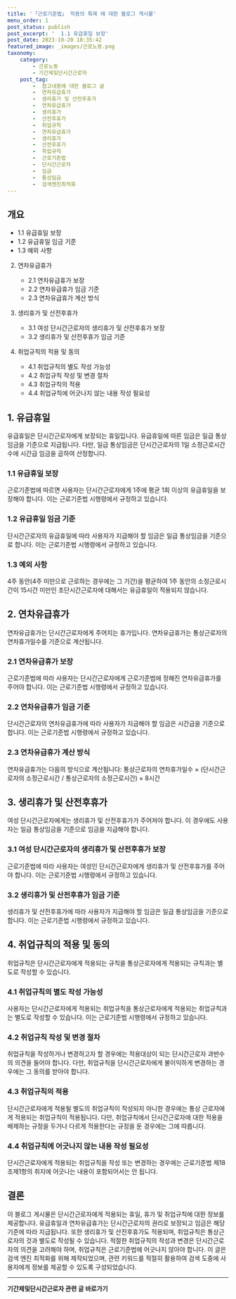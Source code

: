 ```yaml
---
title: '「근로기준법」 적용의 특례 에 대한 블로그 게시물'
menu_order: 1
post_status: publish
post_excerpt: '  1.1 유급휴일 보장'
post_date: 2023-10-20 18:35:42
featured_image: _images/근로노동.png
taxonomy:
    category:
        - 근로노동
        - 기간제및단시간근로자
    post_tag:
        -  참고내용에 대한 블로그 글
        -  연차유급휴가
        -  생리휴가 및 산전후휴가
        -  연차유급휴가
        -  생리휴가
        -  산전후휴가
        -  취업규칙
        -  연차유급휴가
        -  생리휴가
        -  산전후휴가
        -  취업규칙
        -  근로기준법
        -  단시간근로자
        -  임금
        -  통상임금
        -  검색엔진최적화
---
```



## 개요

   - 1.1 유급휴일 보장
   - 1.2 유급휴일 임금 기준
   - 1.3 예외 사항
   
2. 연차유급휴가
   - 2.1 연차유급휴가 보장
   - 2.2 연차유급휴가 임금 기준
   - 2.3 연차유급휴가 계산 방식

3. 생리휴가 및 산전후휴가
   - 3.1 여성 단시간근로자의 생리휴가 및 산전후휴가 보장
   - 3.2 생리휴가 및 산전후휴가 임금 기준

4. 취업규칙의 적용 및 동의
   - 4.1 취업규칙의 별도 작성 가능성
   - 4.2 취업규칙 작성 및 변경 절차
   - 4.3 취업규칙의 적용
   - 4.4 취업규칙에 어긋나지 않는 내용 작성 필요성
   
## 1. 유급휴일
유급휴일은 단시간근로자에게 보장되는 휴일입니다. 유급휴일에 따른 임금은 일급 통상임금을 기준으로 지급됩니다. 다만, 일급 통상임금은 단시간근로자의 1일 소정근로시간 수에 시간급 임금을 곱하여 산정합니다.

### 1.1 유급휴일 보장
근로기준법에 따르면 사용자는 단시간근로자에게 1주에 평균 1회 이상의 유급휴일을 보장해야 합니다. 이는 근로기준법 시행령에서 규정하고 있습니다.

### 1.2 유급휴일 임금 기준
단시간근로자의 유급휴일에 따라 사용자가 지급해야 할 임금은 일급 통상임금을 기준으로 합니다. 이는 근로기준법 시행령에서 규정하고 있습니다.

### 1.3 예외 사항
4주 동안(4주 미만으로 근로하는 경우에는 그 기간)을 평균하여 1주 동안의 소정근로시간이 15시간 미만인 초단시간근로자에 대해서는 유급휴일이 적용되지 않습니다.

## 2. 연차유급휴가
연차유급휴가는 단시간근로자에게 주어지는 휴가입니다. 연차유급휴가는 통상근로자의 연차휴가일수를 기준으로 계산됩니다.

### 2.1 연차유급휴가 보장
근로기준법에 따라 사용자는 단시간근로자에게 근로기준법에 정해진 연차유급휴가를 주어야 합니다. 이는 근로기준법 시행령에서 규정하고 있습니다.

### 2.2 연차유급휴가 임금 기준
단시간근로자의 연차유급휴가에 따라 사용자가 지급해야 할 임금은 시간급을 기준으로 합니다. 이는 근로기준법 시행령에서 규정하고 있습니다.

### 2.3 연차유급휴가 계산 방식
연차유급휴가는 다음의 방식으로 계산됩니다: 통상근로자의 연차휴가일수 × (단시간근로자의 소정근로시간 / 통상근로자의 소정근로시간) × 8시간

## 3. 생리휴가 및 산전후휴가
여성 단시간근로자에게는 생리휴가 및 산전후휴가가 주어져야 합니다. 이 경우에도 사용자는 일급 통상임금을 기준으로 임금을 지급해야 합니다.

### 3.1 여성 단시간근로자의 생리휴가 및 산전후휴가 보장
근로기준법에 따라 사용자는 여성인 단시간근로자에게 생리휴가 및 산전후휴가를 주어야 합니다. 이는 근로기준법 시행령에서 규정하고 있습니다.

### 3.2 생리휴가 및 산전후휴가 임금 기준
생리휴가 및 산전후휴가에 따라 사용자가 지급해야 할 임금은 일급 통상임금을 기준으로 합니다. 이는 근로기준법 시행령에서 규정하고 있습니다.

## 4. 취업규칙의 적용 및 동의
취업규칙은 단시간근로자에게 적용되는 규칙을 통상근로자에게 적용되는 규칙과는 별도로 작성할 수 있습니다.

### 4.1 취업규칙의 별도 작성 가능성
사용자는 단시간근로자에게 적용되는 취업규칙을 통상근로자에게 적용되는 취업규칙과는 별도로 작성할 수 있습니다. 이는 근로기준법 시행령에서 규정하고 있습니다.

### 4.2 취업규칙 작성 및 변경 절차
취업규칙을 작성하거나 변경하고자 할 경우에는 적용대상이 되는 단시간근로자 과반수의 의견을 들어야 합니다. 다만, 취업규칙을 단시간근로자에게 불이익하게 변경하는 경우에는 그 동의를 받아야 합니다.

### 4.3 취업규칙의 적용
단시간근로자에게 적용될 별도의 취업규칙이 작성되지 아니한 경우에는 통상 근로자에게 적용되는 취업규칙이 적용됩니다. 다만, 취업규칙에서 단시간근로자에 대한 적용을 배제하는 규정을 두거나 다르게 적용한다는 규정을 둔 경우에는 그에 따릅니다.

### 4.4 취업규칙에 어긋나지 않는 내용 작성 필요성
단시간근로자에게 적용되는 취업규칙을 작성 또는 변경하는 경우에는 근로기준법 제18조제1항의 취지에 어긋나는 내용이 포함되어서는 안 됩니다.

## 결론
이 블로그 게시물은 단시간근로자에게 적용되는 휴일, 휴가 및 취업규칙에 대한 정보를 제공합니다. 유급휴일과 연차유급휴가는 단시간근로자의 권리로 보장되고 임금은 해당 기준에 따라 지급됩니다. 또한 생리휴가 및 산전후휴가도 적용되며, 취업규칙은 통상근로자의 것과 별도로 작성될 수 있습니다. 적절한 취업규칙의 작성과 변경은 단시간근로자의 의견을 고려해야 하며, 취업규칙은 근로기준법에 어긋나지 않아야 합니다. 이 글은 검색 엔진 최적화를 위해 제작되었으며, 관련 키워드를 적절히 활용하여 검색 도중에 사용자에게 정보를 제공할 수 있도록 구성되었습니다.
<!-- wp:separator -->
<hr class="wp-block-separator has-alpha-channel-opacity"/>
<!-- /wp:separator -->

<!-- wp:group {"backgroundColor":"base","layout":{"type":"constrained"}} -->
<div class="wp-block-group has-base-background-color has-background"><!-- wp:paragraph {"align":"center","fontSize":"medium"} -->
<p class="has-text-align-center has-large-font-size"><strong>기간제및단시간근로자 관련 글 바로가기</strong></p>
<!-- /wp:paragraph -->


<!-- wp:latest-posts
{"categories":[{"id":10536,"count":19,"description":"","link":"https://uknowlaw.com/category/%ea%b8%b0%ea%b0%84%ec%a0%9c%eb%b0%8f%eb%8b%a8%ec%8b%9c%ea%b0%84%ea%b7%bc%eb%a1%9c%ec%9e%90/","name":"기간제및단시간근로자","slug":"기간제및단시간근로자","taxonomy":"category","parent":0,"meta":[],"_links":{"self":[{"href":"https://uknowlaw.com/wp-json/wp/v2/categories/10536"}],"collection":[{"href":"https://uknowlaw.com/wp-json/wp/v2/categories"}],"about":[{"href":"https://uknowlaw.com/wp-json/wp/v2/taxonomies/category"}],"wp:post_type":[{"href":"https://uknowlaw.com/wp-json/wp/v2/posts?categories=10536"}],"curies":[{"name":"wp","href":"https://api.w.org/{rel}","templated":true}]}}],"postsToShow":100,"excerptLength":28,"postLayout":"grid","columns":2,"featuredImageAlign":"left","featuredImageSizeSlug":"large","fontSize":18px} /--></div>
<!-- /wp:group -->